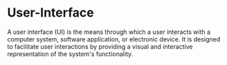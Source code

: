 # User-Interface
A user interface (UI) is the means through which a user interacts with a computer system, software application, or electronic device. It is designed to facilitate user interactions by providing a visual and interactive representation of the system's functionality. 
